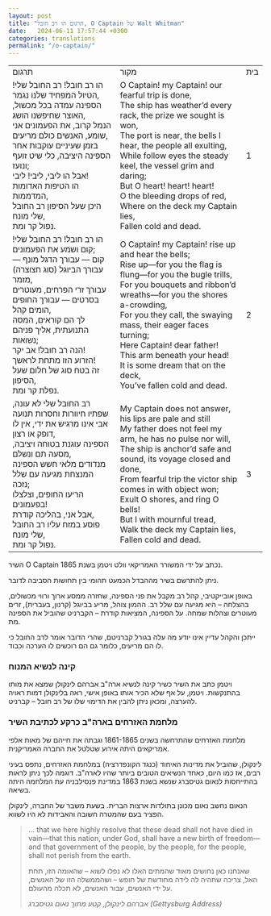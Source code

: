 ```yaml
---
layout: post
title: "תרגום הו רב חובל, O Captain של Walt Whitman"
date:   2024-06-11 17:57:44 +0300
categories: translations
permalink: "/o-captain/"
---
```


<div class="table-responsive">
<table class="table text-center">
  <tbody>
    <tr>
      <td>תרגום</td>
      <td class="has-text-align-left" data-align="left">מקור</td>
      <td>בית</td>
    </tr>
    <tr>
      <td>הו רב חובל! רב החובל שלי! הטיול המפחיד שלנו נגמר,<br>הספינה עמדה בכל מכשול, האוצר שחיפשנו הושג,<br>הנמל קרוב, את הפעמונים אני שומע, האנשים כולם מריעים,<br>בזמן שעיניים עוקבות אחר הספינה היציבה, כלי שיט זועף ונועז;<br>אבל הו ליבי, ליבי! ליבי!<br>הו הטיפות האדומות המדממות,<br>היכן שעל הסיפון רב החובל שלי מונח,<br>נפול קר ומת.</td>
      <td><bdo dir="ltr" lang="">O Captain! my Captain! our fearful trip is done,<br>The ship has weather’d every rack, the prize we sought is won,<br>The port is near, the bells I hear, the people all exulting,<br>While follow eyes the steady keel, the vessel grim and daring;<br>But O heart! heart! heart!<br>O the bleeding drops of red,<br>Where on the deck my Captain lies,<br>Fallen cold and dead.</bdo></td>
      <td>1</td>
    </tr>
    <tr>
      <td>הו רב חובל! רב החובל שלי! קום ושמע את הפעמונים;<br>קום <bdo dir="ltr" lang="">—</bdo> עבורך הדגל מונף <bdo dir="ltr" lang="">—</bdo> עבורך הביוגל (סוג חצוצרה) מזמר,<br>עבורך זרי הפרחים, מעוטרים בסרטים <bdo dir="ltr" lang="">—</bdo> עבורך החופים הומים קהל,<br>לך הם קוראים, המסה התנועתית, אליך פניהם נשואות;<br>הנה רב חובל! אב יקר!<br>הזרוע הזו מתחת לראשך!<br>זה בטח סוג של חלום שעל הסיפון,<br>נפלת קר ומת.</td>
      <td><bdo dir="ltr" lang="">O Captain! my Captain! rise up and hear the bells;<br>Rise up—for you the flag is flung—for you the bugle trills,<br>For you bouquets and ribbon’d wreaths—for you the shores a-crowding,<br>For you they call, the swaying mass, their eager faces turning;<br>Here Captain! dear father!<br>This arm beneath your head!<br>It is some dream that on the deck,<br>You’ve fallen cold and dead.</bdo></td>
      <td>2</td>
    </tr>
    <tr>
      <td>רב החובל שלי לא עונה, שפתיו חיוורות וחסרות תנועה<br>אבי אינו מרגיש את ידי, אין לו דופק או רצון,<br>הספינה עוגנת בטוחה ויציבה, מסעה תם ונשלם,<br>מנדודים מלאי חשש הספינה המנצחת מגיעה עם שלל נזכה;<br>הריעו החופים, וצלצלו בפעמונים!<br>אבל אני, בהליכה קודרת,<br>פוסע במזח עליו רב החובל שלי מונח,<br>נפול קר ומת.</td>
      <td>
        <bdo dir="ltr" lang="">My Captain does not answer, his lips are pale and still<br>My father does not feel my arm, he has no pulse nor will,<br>The ship is anchor’d safe and sound, its voyage closed and done,<br>From fearful trip the victor ship comes in with object won;<br>Exult O shores, and ring O bells!<br>But I with mournful tread,<br>Walk the deck my Captain lies,<br>Fallen cold and dead.</bdo>
      </td>
      <td>3</td>
    </tr>
  </tbody>
</table>
</div>

<p>השיר O Captain נכתב על ידי המשורר האמריקאי וולט ויטמן בשנת 1865.</p>

<p>ניתן להתרשם בשיר מההבדל הכמעט תהומי בין תחושות הסביבה לדובר.</p>

<p>באופן אובייקטיבי, קהל רב מקבל את פני הספינה, שחזרה ממסע ארוך ורווי מכשולים, בהצלחה – היא מגיעה עם שלל רב. ההמון צוהל, מריע בביוגל (קרנון, בעברית), זרים מעוטרים וצהלות שמחה. על הספינה, המציאות קודרת – הקברניט שהוביל את הספינה מת.</p>

<p>ייתכן והקהל עדיין אינו יודע מה עלה בגורל קברניטם, שהרי הדובר אומר לרב החובל כי לו הם מריעים, כלומר גם הם רוכשים לו הערכה וכבוד.</p>

<h3>קינה לנשיא המנוח</h3>

<p>ויטמן כתב את השיר כשיר קינה לנשיא ארה"ב אברהם לינקולן שמצא את מותו בהתנקשות. ויטמן, על אף שלא הכיר אותו באופן אישי, ראה בלינקולן דמות ראויה להערצה, ומכאן ניתן להבין את הדימוי שלו של רב חובל <bdo dir="ltr" lang="">–</bdo> קברניט.</p>


<h3>מלחמת האזרחים בארה"ב כרקע לכתיבת השיר</h3>

<p>מלחמת האזרחים שהתרחשה בשנים 1861-1865 וגבתה את חייהם של מאות אלפי אמריקאים היתה אירוע שטלטל את החברה האמריקנית.</p>

<p>לינקולן, שהוביל את מדינות האיחוד (כנגד הקונפדרציה) במלחמת האזרחים, נתפס בעיני רבים, אז כמו היום, כאחד הנשיאים הטובים ביותר שהיו לארה"ב. דוגמה לכך ניתן לראות בהתייחסות לנאום גטיסברג שנשא בשנת 1863 במדינת פנסילבניה עת המלחמה היתה בשיאה.</p>

<p>הנאום נחשב נאום מכונן בתולדות ארצות הברית. בשעת משבר של החברה, לינקולן הפציר בעם שהמטרה חשובה והאבידות לא היו לשווא.</p>

<blockquote>
  <p dir="ltr">... that we here highly resolve that these dead shall not have died in vain—that this nation, under God, shall have a new birth of freedom—and that government of the people, by the people, for the people, shall not perish from the earth.</p>
  <p>שאנחנו כאן נחושים מאוד שהמתים האלו לא נפלו לשוא – שהאומה הזו, תחת האל, צריכה שתהיה לה לידה מחודשת של חופש – ושהממשלה הזו של האנשים, על ידי האנשים, עבור האנשים, לא תכלה מהעולם.</p>
  <cite>אברהם לינקולן, קטע מתוך נאום גטיסברג (Gettysburg Address)</cite>
</blockquote>
